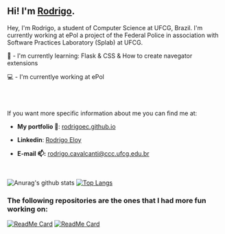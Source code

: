 ## Hi! I'm [Rodrigo](https://rodrigoec.github.io/).


Hey, I'm Rodrigo, a student of Computer Science at UFCG, Brazil. I'm currently working at ePol a project of the Federal Police in association with Software Practices Laboratory (Splab) at UFCG.

:seedling: - I'm currently learning: Flask & CSS & How to create navegator extensions

:computer: - I'm currentlye working at ePol

<br><br>

If you want more specific information about me you can find me at:

- **My portfolio :closed_book:**: [rodrigoec.github.io](https://rodrigoec.github.io/)<p>

- **Linkedin**: [Rodrigo Eloy](https://www.linkedin.com/in/rodrigo-eloy-2bb037193/)

- **E-mail :mailbox::** rodrigo.cavalcanti@ccc.ufcg.edu.br

<br>

![Anurag's github stats](https://github-readme-stats.vercel.app/api?username=rodrigoec&show_icons=true&theme=onedark&hide=stars)
[![Top Langs](https://github-readme-stats.vercel.app/api/top-langs/?username=rodrigoec&hide=Jupyter_Notebook&theme=onedark)](https://github.com/rodrigoec/github-readme-stats)

### The following repositories are the ones that I had more fun working on:

[![ReadMe Card](https://github-readme-stats.vercel.app/api/pin/?username=rodrigoec&repo=rodrigoec.github.io&theme=onedark)](https://github.com/rodrigoec/rodrigoec.github.io)
[![ReadMe Card](https://github-readme-stats.vercel.app/api/pin/?username=rodrigoec&repo=30DiasdeCSS&theme=onedark)](https://github.com/30DiasdeCSS)
